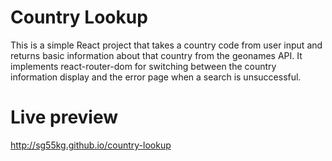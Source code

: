 # Country Lookup

This is a simple React project that takes a country code from user input and returns basic information about that country from the geonames API. It implements react-router-dom for switching between the country information display and the error page when a search is unsuccessful.

# Live preview
http://sg55kg.github.io/country-lookup
